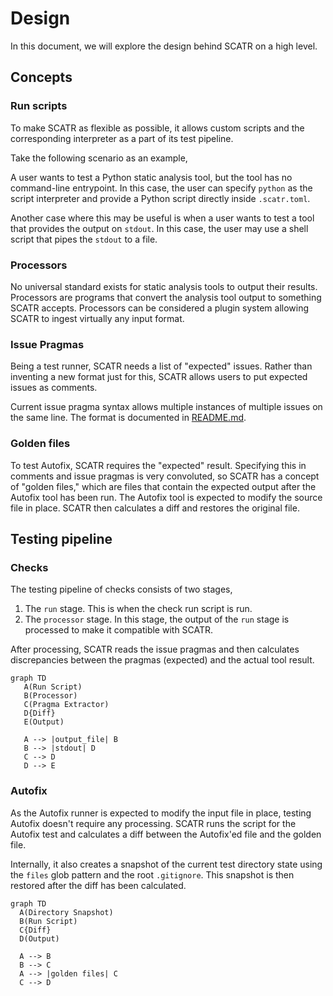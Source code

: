 # Design

In this document, we will explore the design behind SCATR on a high level.

## Concepts

### Run scripts

To make SCATR as flexible as possible, it allows custom scripts and the corresponding interpreter as a part of its test pipeline.

Take the following scenario as an example,

A user wants to test a Python static analysis tool, but the tool has no command-line entrypoint. In this case, the user can specify `python` as the script interpreter and provide a Python script directly inside `.scatr.toml`.

Another case where this may be useful is when a user wants to test a tool that
provides the output on `stdout`. In this case, the user may use a shell script
that pipes the `stdout` to a file.

### Processors

No universal standard exists for static analysis tools to output their results. Processors are programs that convert the analysis tool output to something SCATR accepts. Processors can be considered a plugin system allowing SCATR to ingest virtually any input format.

### Issue Pragmas

Being a test runner, SCATR needs a list of "expected" issues. Rather than inventing a new format just for this, SCATR allows users to put expected issues as comments.

Current issue pragma syntax allows multiple instances of multiple issues on the same line. The format is documented in [README.md](./README.md).

### Golden files

To test Autofix, SCATR requires the "expected" result. Specifying this in comments and issue pragmas is very convoluted, so SCATR has a concept of "golden files," which are files that contain the expected output after the Autofix tool has been run. The Autofix tool is expected to modify the source file in place. SCATR then calculates a diff and restores the original file.

## Testing pipeline

### Checks

The testing pipeline of checks consists of two stages,

1. The `run` stage. This is when the check run script is run.
2. The `processor` stage. In this stage, the output of the `run` stage is processed to make it compatible with SCATR.

After processing, SCATR reads the issue pragmas and then calculates discrepancies between the pragmas (expected) and the actual tool result.

```mermaid
graph TD
   A(Run Script)
   B(Processor)
   C(Pragma Extractor)
   D{Diff}
   E(Output)

   A --> |output_file| B
   B --> |stdout| D
   C --> D
   D --> E
```

### Autofix

As the Autofix runner is expected to modify the input file in place, testing Autofix doesn't require any processing. SCATR runs the script for the Autofix test and calculates a diff between the Autofix'ed file and the golden file.

Internally, it also creates a snapshot of the current test directory state using the `files` glob pattern and the root `.gitignore`. This snapshot is then restored after the diff has been calculated.

```mermaid
graph TD
  A(Directory Snapshot)
  B(Run Script)
  C{Diff}
  D(Output)
  
  A --> B
  B --> C
  A --> |golden files| C
  C --> D
```
